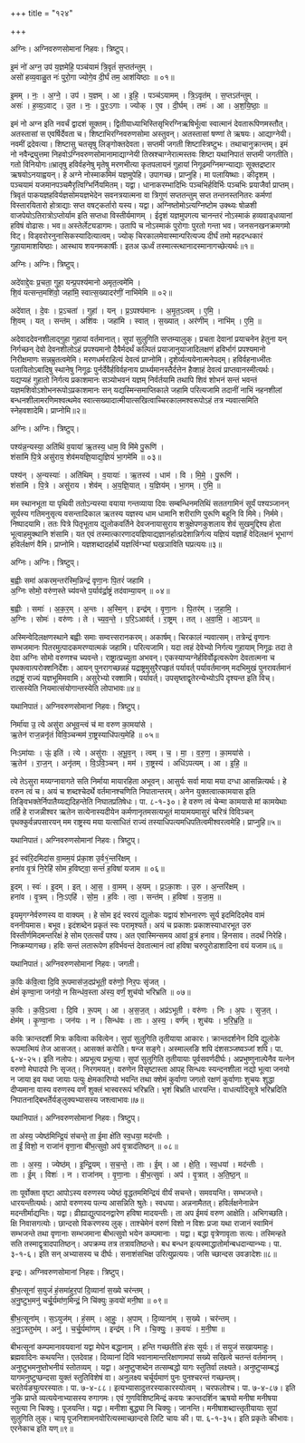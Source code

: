 +++
title = "१२४"

+++


अग्निः। अग्निवरुणसोमानां निहवः। त्रिष्टुप्।

इ॒मं नो॑ अग्न॒ उप॑ य॒ज्ञमेहि॒ पञ्च॑यामं त्रि॒वृतं॑ स॒प्तत॑न्तुम् ।  
असो॑ हव्य॒वाळु॒त नः॑ पुरो॒गा ज्योगे॒व दी॒र्घं तम॒ आश॑यिष्ठाः ॥ ०१॥

इ॒मम् । नः॒ । अ॒ग्ने॒ । उप॑ । य॒ज्ञम् । आ । इ॒हि॒ । पञ्च॑ऽयामम् । त्रि॒ऽवृत॑म् । स॒प्तऽत॑न्तुम् ।  
असः॑ । ह॒व्य॒ऽवाट् । उ॒त । नः॒ । पु॒रः॒ऽगाः । ज्योक् । ए॒व । दी॒र्घम् । तमः॑ । आ । अ॒श॒यि॒ष्ठाः॒ ॥

इमं नो अग्न इति नवर्चं द्वादशं सूक्तम्। द्वितीयाध्याभिस्तिसृभिरग्निऋषिर्भूत्वा स्वात्मानं देवतारूपिणमस्तौत्। अतस्तासां स एवर्षिर्देवता च। शिष्टाभिरग्निवरुणसोमा अस्तुवन्। अतस्तासां षण्णां ते ऋषयः। आद्याग्नेयी। नवमीं द्रदेवत्या। शिष्टासु चतसृषु लिङ्गोक्तदेवता। सप्तमी जगती शिष्टास्त्रिष्टुभः। तथाचानुक्रान्तम्। इमं नो नवैन्द्र्युत्तमा निहवोऽग्निवरुणसोमानामाद्याग्नेयी तिस्रश्चाग्नेरात्मस्तवः शिष्टा यथानिपातं सप्तमी जगतीति। गतो विनियोगः॥भ्रातृषु हविर्वहनेषु मृतेषु मरणभीत्या कृतपलायनं गुहायां निगूढमग्निमग्न्याद्याः सूक्तद्रष्टार ऋषयोऽनयाह्वयन्। हे अग्ने नोस्माकमिमं यज्ञमुपेहि। उपागच्छ। प्राप्नुहि। मा पलायिष्थाः। कीदृशम् । पञ्चयामं यजमानपञ्चमैरृत्विग्भिर्नियमितम्। यद्वा। धानाकरम्भादिभिः पञ्चभिर्हविर्भिः पञ्चभिः प्रयाजैर्वा प्राप्तम्। त्रिवृतं पाकयज्ञहविर्यज्ञसोमयज्ञभेदेन सवनत्रयात्मना वा त्रिगुणं सप्ततन्तुम् सप्त तन्तनस्तनितरः कर्मणां विस्तारयितारो होत्राद्याः सप्त वषट्कर्तारो यस्य। यद्वा। अग्निष्तोमोऽत्यग्निष्टोम उक्थ्यः षोळशी वाजपेयोऽतिरात्रोऽप्तोर्याम इति सप्तधा विस्तीर्यमाणम् । ईदृशं यज्ञमुपगत्य चानन्तरं नोऽस्माकं हव्यवाड्धव्यानां हविषं वोढासः। भव॥ अस्तेर्लेट्यडागमः। उतापि च नोऽस्माकं पुरोगाः पुरतो गन्ता भव। जनसनखनक्रमगमो विट्। विड्वरोरनुनासिकस्यादित्यात्वम्। ज्योक् चिरकालमेवास्मान्परित्यज्य दीर्घं तमो महदन्धकारं गुहायामाशयिष्ठाः। आस्थाय शयनमकार्षीः। इतअ ऊर्ध्वं तस्मात्स्त्थानादस्मानागच्छेत्यर्थः॥१॥

अग्निः। अग्निः। त्रिष्टुप्।

अदे॑वाद्दे॒वः प्र॒चता॒ गुहा॒ यन्प्र॒पश्य॑मानो अमृत॒त्वमे॑मि ।  
शि॒वं यत्सन्त॒मशि॑वो॒ जहा॑मि॒ स्वात्स॒ख्यादर॑णीं॒ नाभि॑मेमि ॥ ०२॥

अदे॑वात् । दे॒वः । प्र॒ऽचता॑ । गुहा॑ । यन् । प्र॒ऽपश्य॑मानः । अ॒मृ॒त॒ऽत्वम् । ए॒मि॒ ।  
शि॒वम् । यत् । सन्त॑म् । अशि॑वः । जहा॑मि । स्वात् । स॒ख्यात् । अर॑णीम् । नाभि॑म् । ए॒मि॒ ॥

अदेवाददेवनशीलाद्गुहा गुहायां वर्तमानात्। सुपां सुलुगिति सप्तम्यालुक्। प्रचता देवानां प्रयाचनेन हेतुना यन् निर्गच्छन् देवो देवनशीलोऽहं प्रपश्यमानो दैवैर्मदर्थं कल्पितं प्रयाजानुयाजादिलक्षणं हविर्भागं प्रपश्यमानो निरीक्षमाणः सन्नम्रुतत्वमेमि। मरणधर्मराहित्यं देवत्वं प्राप्नोमि। दृशेर्व्यत्ययेनात्मनेपदम्। हविर्वहनाध्भीतः पलायितोऽबादिषु स्थानेषु निगूढः पुर्नर्देवैर्हविर्वहनाय प्रार्थ्यमानस्तैर्दत्तेन हैव्शाहं देवत्वं प्राप्तवानस्मीत्यर्थः। यद्यप्यहं गुहातो निर्गत्य प्रकाशमानः सञ्योभवनं यज्ञम् निर्वर्तयामि तथापि शिवं शोभनं सन्तं भवन्तं यज्ञमशिवोऽशोभनरूपोऽप्रकाशमानः सन् यद्यस्मिन्समाप्तिकाले जहामि परित्यजामि तदानीं नाभिं नहनशीलां बन्धनशीलामरणिमश्वत्थमेव स्वात्सख्यादात्मीयात्सखित्वाच्चिरकालमश्वरूपोऽहं तत्र न्यवात्समिति स्नेहवशादेमि। प्राप्नोमि॥२॥

अग्निः। अग्निः। त्रिष्टुप्।

पश्य॑न्न॒न्यस्या॒ अति॑थिं व॒याया॑ ऋ॒तस्य॒ धाम॒ वि मि॑मे पु॒रूणि॑ ।  
शंसा॑मि पि॒त्रे असु॑राय॒ शेव॑मयज्ञि॒याद्य॒ज्ञियं॑ भा॒गमे॑मि ॥ ०३॥

पश्य॑न् । अ॒न्यस्याः॑ । अति॑थिम् । व॒यायाः॑ । ऋ॒तस्य॑ । धाम॑ । वि । मि॒मे॒ । पु॒रूणि॑ ।  
शंसा॑मि । पि॒त्रे । असु॑राय । शेव॑म् । अ॒य॒ज्ञि॒यात् । य॒ज्ञिय॑म् । भा॒गम् । ए॒मि॒ ॥

मम स्थानभूता या पृथिवी ततोऽन्यस्या वयाया गन्तव्याया दिवः सम्बन्धिनमतिथिं सततगामिनं सूर्यं पश्यञ्जानन् सूर्यस्य गतिमनुसृत्य वसन्तादिकाल ऋतस्य यज्ञस्य धाम धामानि शरीराणि पुरूणि बहूनि वि मिमे। निर्ममे। निष्पादयामि। ततः पित्रे पितृभूताय द्युलोकवर्तिने देवजनायासुराय शत्रुक्षेपणकुशलाय शेवं सुखमुद्दिश्य होता भूत्वाहमुक्थानि शंसामि। यत एवं तस्मात्कारणादयज्ञियाद्यज्ञानर्हात्प्रदेशान्निर्गत्य यज्ञियं यज्ञार्हं वेदिलक्षनं भूभाग्गं हविर्लक्षणं वैमि। प्राप्नोमि। यज्ञशब्दादर्हार्थे यज्ञर्त्विग्भ्यां घखञाविति घप्रत्ययः॥३॥

अग्निः। अग्निः। त्रिष्टुप्।

ब॒ह्वीः समा॑ अकरम॒न्तर॑स्मि॒न्निन्द्रं॑ वृणा॒नः पि॒तरं॑ जहामि ।  
अ॒ग्निः सोमो॒ वरु॑ण॒स्ते च्य॑वन्ते प॒र्याव॑र्द्रा॒ष्ट्रं तद॑वाम्या॒यन् ॥ ०४॥

ब॒ह्वीः । समाः॑ । अ॒क॒र॒म् । अ॒न्तः । अ॒स्मि॒न् । इन्द्र॑म् । वृ॒णा॒नः । पि॒तर॑म् । ज॒हा॒मि॒ ।  
अ॒ग्निः । सोमः॑ । वरु॑णः । ते । च्य॒व॒न्ते॒ । प॒रि॒ऽआव॑र्त् । रा॒ष्ट्रम् । तत् । अ॒वा॒मि॒ । आ॒ऽयन् ॥

अस्मिन्वेदिलक्षणस्थाने बह्वीः समाः सम्वत्त्सरानकरम्। अकार्षम्। चिरकालं न्यवात्सम्। तत्रेन्द्रं वृणानः सम्भजमानः पितरमुत्पादकमरण्यात्मकं जहामि। परित्यजामि। यदा त्वहं देवेभ्यो निर्गत्य गुहायाम् निगूढः तदा ते देवा अग्निः सोमो वरुणश्च च्यवन्ते। राष्ट्रात्प्रच्युता अभवन्। एकस्याप्यग्नेर्हविर्वोढृत्वरूपेण देवतात्मना च पृथक्त्वात्परोक्शनिर्देशः। आयन् पुनरागच्छन्नहं यद्राष्ट्रमुसुरैरपहृतं पर्यावर्त् पर्यावर्तमानम् मदभिमुखं पुनरावर्तमानं तद्राष्ट्रं राज्यं यज्ञभूमिमवामि। असुरेभ्यो रक्शामि। पर्यावर्त्। उपसृष्ताद्वृतेरन्येभ्योऽपि दृश्यन्त इति विच्। रात्सस्येति नियमात्संयोगान्तस्येति लोपाभावः॥४॥

यथानिपातं। अग्निवरुणसोमानां निहवः। त्रिष्टुप्।

निर्मा॑या उ॒ त्ये असु॑रा अभूव॒न्त्वं च॑ मा वरुण का॒मया॑से ।  
ऋ॒तेन॑ राज॒न्ननृ॑तं विवि॒ञ्चन्मम॑ रा॒ष्ट्रस्याधि॑पत्य॒मेहि॑ ॥ ०५॥

निःऽमा॑याः । ऊं॒ इति॑ । त्ये । असु॑राः । अ॒भू॒व॒न् । त्वम् । च॒ । मा॒ । व॒रु॒ण॒ । का॒मया॑से ।  
ऋ॒तेन॑ । रा॒ज॒न् । अनृ॑तम् । वि॒ऽवि॒ञ्चन् । मम॑ । रा॒ष्ट्रस्य॑ । अधि॑ऽपत्यम् । आ । इ॒हि॒ ॥

त्ये तेऽसुरा मय्यग्नावागते सति निर्माया मायारहिता अभूवन्। आसुर्यः सर्वा माया मया दग्धा आसन्नित्यर्थः। हे वरुन त्वं च। अयं च शब्दश्चेदर्थे वर्तमानश्चणिति निपातान्तरम्। अनेन युक्तत्वात्कामयास इति तिङ्विभक्तेर्निपातैय्यद्यदिहन्तेति निघातप्रतिषेधः। पा. ८-१-३०। हे वरुण त्वं चेन्मा कामयासे मां कामयेथाः तर्हि हे राजन्नीश्वर ऋतेन सत्येनास्यदीयेन कर्मणानृतमसत्यभूतं मायामयमासुरं चरित्रं विविञ्चन् पृथक्कुर्वन्नपसारयन् मम राष्ट्रस्य मया यत्साधितं राज्यं तस्याधिपत्यमधिपतित्वमीश्वरत्वमेहि। प्राप्नुहि॥५॥

यथानिपातं। अग्निवरुणसोमानां निहवः। त्रिष्टुप्।

इ॒दं स्व॑रि॒दमिदा॑स वा॒मम॒यं प्र॑का॒श उ॒र्व१॒॑न्तरि॑क्षम् ।  
हना॑व वृ॒त्रं नि॒रेहि॑ सोम ह॒विष्ट्वा॒ सन्तं॑ ह॒विषा॑ यजाम ॥ ०६॥

इ॒दम् । स्वः॑ । इ॒दम् । इत् । आ॒स॒ । वा॒मम् । अ॒यम् । प्र॒ऽका॒शः । उ॒रु । अ॒न्तरि॑क्षम् ।  
हना॑व । वृ॒त्रम् । निः॒ऽएहि॑ । सो॒म॒ । ह॒विः । त्वा॒ । सन्त॑म् । ह॒विषा॑ । य॒जा॒म॒ ॥

इयमृगग्नेर्वरुणस्य वा वाक्यम् । हे सोम इदं स्वरयं द्युलोकः यद्वायं शोभनारणः सूर्य इदमिदिदमेव वामं वननीयमास। बभूव। इदंशब्देन प्रकृतं स्वः परामृश्यते। अयं च प्रकाशः प्रकाशस्याधारभूत उरु विस्तीर्णमिदमन्तरिक्षं हे सोम एतत्सर्वं पश्य। अत एवास्मिन्समय आवां व्रुत्रं हनाव। हिनसाव। तदर्थं निरेहि। निष्क्रम्यागच्छ। हविः सन्तं लतारूपेण हविर्भवन्तं देवतात्मानं त्वां हविषा चरुपुरोडाशादिना वयं यजाम॥६॥

यथानिपातं। अग्निवरुणसोमानां निहवः। जगती।

क॒विः क॑वि॒त्वा दि॒वि रू॒पमास॑ज॒दप्र॑भूती॒ वरु॑णो॒ निर॒पः सृ॑जत् ।  
क्षेमं॑ कृण्वा॒ना जन॑यो॒ न सिन्ध॑व॒स्ता अ॑स्य॒ वर्णं॒ शुच॑यो भरिभ्रति ॥ ०७॥

क॒विः । क॒वि॒ऽत्वा । दि॒वि । रू॒पम् । आ । अ॒स॒ज॒त् । अप्र॑ऽभूती । वरु॑णः । निः । अ॒पः । सृ॒ज॒त् ।  
क्षेम॑म् । कृ॒ण्वा॒नाः । जन॑यः । न । सिन्ध॑वः । ताः । अ॒स्य॒ । वर्ण॑म् । शुच॑यः । भ॒रि॒भ्र॒ति॒ ॥

कविः क्रान्तदर्शी मित्रः कवित्वा कवित्वेन। सुपां सुलुगिति तृतीयाया आकारः। क्रान्तदर्शनेन दिवि द्युलोके रूपमात्मियं तेज आसजत्। आसक्तं करोति। षन्ज सङ्गे। अस्माल्लङि शपि दंशसञ्जष्वञ्जां शपि। पा. ६-४-२५। इति नलोपः। अप्रभूत्य प्रभूत्या। सुपां सुलुगिति तृतीयायाः पूर्वसवर्णदीर्घः। अप्रभुष्णुनाल्पेनैव यत्नेन वरुणो मेघादपो निः सृजत्। निरगमयत्। वरुणेन विसृष्टास्ता आपह् सिन्धवः स्यन्दनशीला नद्यो भूत्वा जनयो न जाया इव यथा जायाः पत्युः क्षेमकारिण्यो भवन्ति तथा क्शेमं कुर्वाणा जगतो रक्षणं कुर्वाणाः शुचयः शुद्धा दीप्यमाना वास्य वरुणस्य वर्णं शुक्लं भास्वररूपं भरिभ्रति। भृशं बिभ्रति धारयन्ति। वाधर्त्यादिसूत्रे भरिभ्रदिति निपातनाद्बिभर्तेर्यङ्लुक्यभ्यासस्य जश्त्वाभावः॥७॥

यथानिपातं। अग्निवरुणसोमानां निहवः। त्रिष्टुप्।

ता अ॑स्य॒ ज्येष्ठ॑मिन्द्रि॒यं स॑चन्ते॒ ता ई॒मा क्षे॑ति स्व॒धया॒ मद॑न्तीः ।  
ता ईं॒ विशो॒ न राजा॑नं वृणा॒ना बी॑भ॒त्सुवो॒ अप॑ वृ॒त्राद॑तिष्ठन् ॥ ०८॥

ताः । अ॒स्य॒ । ज्येष्ठ॑म् । इ॒न्द्रि॒यम् । स॒च॒न्ते॒ । ताः । ई॒म् । आ । क्षे॒ति॒ । स्व॒धया॑ । मद॑न्तीः ।  
ताः । ई॒म् । विशः॑ । न । राजा॑नम् । वृ॒णा॒नाः । बी॒भ॒त्सुवः॑ । अप॑ । वृ॒त्रात् । अ॒ति॒ष्ठ॒न् ॥

ताः पूर्वोक्ता वृष्टा आपोऽस्य वरुणस्य ज्येष्ठं वृद्धतममिन्द्रियं वीर्यं सचन्ते। समवयन्ति। सम्भजन्ते। धारयन्तीत्यर्थः। आपो वरुणस्य पत्न्य आसन्निति श्रुतेः। स्वधया। अन्ननामैतत्। हविर्लक्षनेनान्नेन मदन्तीर्माद्यन्तिः। यद्वा। व्रीह्याद्युत्पादनद्वारेण हविषा मादयन्तीः। ता अप ईमयं वरुण आक्षेति। अभिगच्छति। क्षि निवासगत्योः। छान्दसो विकरणस्य लुक्। ताश्चेमेनं वरुणं विशो न विशः प्रजा यथा राजानं स्वामिनं सम्भजन्ते तथा वृणानाः सम्भजमाना बीभत्सुवो भयेन कम्पमानाः । यद्वा। बद्धा वृत्रेणावृताः सत्यः। तस्मिन्हते सति तस्माद्वृत्रादपातिष्ठन्। अपक्रम्य तत्र तत्रावतिष्ठन्ते। बध बन्धन इत्यस्माद्धातोर्मान्बधदान्यान्भ्यः। पा. ३-१-६। इति सन् अभ्यासस्य च दीर्घः। सनाशंसभिक्ष उरित्युप्रत्ययः। जसि च्छान्दस उवङादेशः॥८॥

इन्द्रः। अग्निवरुणसोमानां निहवः। त्रिष्टुप्।

बी॒भ॒त्सूनां॑ स॒युजं॑ हं॒समा॑हुर॒पां दि॒व्यानां॑ स॒ख्ये चर॑न्तम् ।  
अ॒नु॒ष्टुभ॒मनु॑ चर्चू॒र्यमा॑ण॒मिन्द्रं॒ नि चि॑क्युः क॒वयो॑ मनी॒षा ॥ ०९॥

बी॒भ॒त्सूना॑म् । स॒ऽयुज॑म् । हं॒सम् । आ॒हुः॒ । अ॒पाम् । दि॒व्याना॑म् । स॒ख्ये । चर॑न्तम् ।  
अ॒नु॒ऽस्तुभ॑म् । अनु॑ । च॒र्चू॒र्यमा॑णम् । इन्द्र॑म् । नि । चि॒क्युः॒ । क॒वयः॑ । म॒नी॒षा ॥

बीभत्सूनां कम्पमानावयवानां यद्वा मेघेन बद्धानाम् । हन्ति गच्छतीति हंसः सूर्यः। तं सयुजं सखायमाहुः। ब्रह्मवादिनः कथयन्ति। एतदेवाह। दिव्यानां दिवि भवानामान्तरिक्षाणामपां सख्ये सखित्वे चतन्तं वर्तमानम् । अनुष्टुभमनुष्तोभनीयं स्तोतव्यम् । यद्वा। अनुष्टुप्शब्देन तत्सम्बद्धो यागः स्तुतिर्वा लक्ष्यते। अनुष्टुप्सम्बद्धं यागमनुष्टुप्छन्दसा युक्तं स्तुतिविशेषं वा। अनुलक्ष्य चर्चूर्यमाणं पुनः पुनश्चरन्तं गच्छन्तम्। चरतेर्यङ्युत्परस्यातः। पा. ७-४-८८। इत्यभ्यासादुत्तरस्याकारस्योत्वम् । चरफलोश्च। पा. ७-४-८७। इति नुकि प्राप्ते व्यत्ययेनाभ्यासस्य रुगागमः। एवं गुणविशिष्टमिन्द्रं कवयः क्रान्तदर्शिन ऋषयो मनीषा मनीषया स्तुत्या नि चिक्युः। पूजयन्ति। यद्वा। मनीशा बुद्ध्या नि चिक्युः। जानन्ति। मनीषाशब्दात्त्तृतीयायाः सुपां सुलुगिति लुक्। चायृ पूजनिशामनयोरित्यस्माच्छान्दसे लिटि चायः की। पा. ६-१-३५। इति प्रकृतेः कीभावः। एरनेकाच इति यण्॥९॥